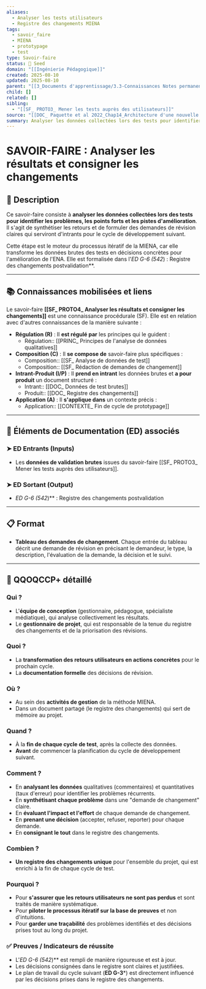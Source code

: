 ```yaml
---
aliases:
  - Analyser les tests utilisateurs
  - Registre des changements MIENA
tags:
  - savoir_faire
  - MIENA
  - prototypage
  - test
type: Savoir-faire
status: 🌱 Seed
domain: "[[Ingénierie Pédagogique]]"
created: 2025-08-10
updated: 2025-08-10
parent: "[[3_Documents d'apprentissage/3.3-Connaissances Notes permanentes/Liste des connaissances/CS_ Prototyper et tester les composantes d'un ENA]]"
child: []
related: []
sibling:
  - "[[SF_ PROTO3_ Mener les tests auprès des utilisateurs]]"
source: "[[DOC_ Paquette et al 2022_Chap14_Architecture d'une nouvelle méthode d'ingénierie des ENA_ MIENA]]"
summary: Analyser les données collectées lors des tests pour identifier les problèmes et formuler des demandes de révision claires qui serviront d'intrants pour le cycle de développement suivant.
---
```


# SAVOIR-FAIRE : Analyser les résultats et consigner les changements

## 📌 Description
Ce savoir-faire consiste à **analyser les données collectées lors des tests pour identifier les problèmes, les points forts et les pistes d'amélioration**. Il s'agit de synthétiser les retours et de formuler des demandes de révision claires qui serviront d'intrants pour le cycle de développement suivant.

Cette étape est le moteur du processus itératif de la MIENA, car elle transforme les données brutes des tests en décisions concrètes pour l'amélioration de l'ENA. Elle est formalisée dans l'**ED G-6* (542*) : Registre des changements postvalidation**.

---
## 📚 Connaissances mobilisées et liens
Le savoir-faire **[[SF_ PROTO4_ Analyser les résultats et consigner les changements]]** est une connaissance procédurale (SF). Elle est en relation avec d'autres connaissances de la manière suivante :

- **Régulation (R)** : Il **est régulé par** les principes qui le guident :
    - Régulation:: [[PRINC_ Principes de l'analyse de données qualitatives]]
- **Composition (C)** : Il **se compose de** savoir-faire plus spécifiques :
    - Composition:: [[SF_ Analyse de données de test]]
    - Composition:: [[SF_ Rédaction de demandes de changement]]
- **Intrant-Produit (I/P)** : Il **prend en intrant** les données brutes et **a pour produit** un document structuré :
    - Intrant:: [[DOC_ Données de test brutes]]
    - Produit:: [[DOC_ Registre des changements]]
- **Application (A)** : Il **s'applique dans** un contexte précis :
    - Application:: [[CONTEXTE_ Fin de cycle de prototypage]]

---
## 🔄 Éléments de Documentation (ED) associés

### ➤ ED Entrants (Inputs)
* Les **données de validation brutes** issues du savoir-faire [[SF_ PROTO3_ Mener les tests auprès des utilisateurs]].

### ➤ ED Sortant (Output)
* **ED G-6* (542*)** : Registre des changements postvalidation

---
## 📋 Format
- **Tableau des demandes de changement**. Chaque entrée du tableau décrit une demande de révision en précisant le demandeur, le type, la description, l'évaluation de la demande, la décision et le suivi.

---

## 🔎 QQOQCCP+ détaillé

### Qui ?
- L'**équipe de conception** (gestionnaire, pédagogue, spécialiste médiatique), qui analyse collectivement les résultats.
- Le **gestionnaire de projet**, qui est responsable de la tenue du registre des changements et de la priorisation des révisions.

### Quoi ?
- La **transformation des retours utilisateurs en actions concrètes** pour le prochain cycle.
- La **documentation formelle** des décisions de révision.

### Où ?
- Au sein des **activités de gestion** de la méthode MIENA.
- Dans un document partagé (le registre des changements) qui sert de mémoire au projet.

### Quand ?
- À la **fin de chaque cycle de test**, après la collecte des données.
- **Avant** de commencer la planification du cycle de développement suivant.

### Comment ?
- En **analysant les données** qualitatives (commentaires) et quantitatives (taux d'erreur) pour identifier les problèmes récurrents.
- En **synthétisant chaque problème** dans une "demande de changement" claire.
- En **évaluant l'impact et l'effort** de chaque demande de changement.
- En **prenant une décision** (accepter, refuser, reporter) pour chaque demande.
- En **consignant le tout** dans le registre des changements.

### Combien ?
- **Un registre des changements unique** pour l'ensemble du projet, qui est enrichi à la fin de chaque cycle de test.

### Pourquoi ?
- Pour **s'assurer que les retours utilisateurs ne sont pas perdus** et sont traités de manière systématique.
- Pour **piloter le processus itératif sur la base de preuves** et non d'intuitions.
- Pour **garder une traçabilité** des problèmes identifiés et des décisions prises tout au long du projet.

### ✅ Preuves / Indicateurs de réussite
- L'**ED G-6* (542*)** est rempli de manière rigoureuse et est à jour.
- Les décisions consignées dans le registre sont claires et justifiées.
- Le plan de travail du cycle suivant (**ED G-3***) est directement influencé par les décisions prises dans le registre des changements.